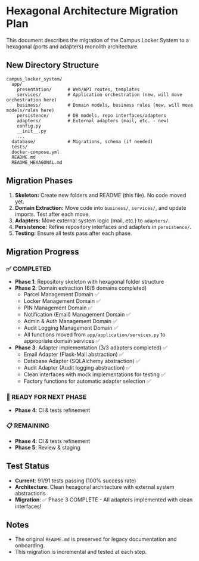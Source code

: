 # Hexagonal Architecture Migration Plan

This document describes the migration of the Campus Locker System to a hexagonal (ports and adapters) monolith architecture.

## New Directory Structure

```
campus_locker_system/
  app/
    presentation/      # Web/API routes, templates
    services/          # Application orchestration (new, will move orchestration here)
    business/          # Domain models, business rules (new, will move models/rules here)
    persistence/       # DB models, repo interfaces/adapters
    adapters/          # External adapters (mail, etc. - new)
    config.py
    __init__.py
    ...
  database/            # Migrations, schema (if needed)
  tests/
  docker-compose.yml
  README.md
  README_HEXAGONAL.md
```

## Migration Phases

1. **Skeleton:** Create new folders and README (this file). No code moved yet.
2. **Domain Extraction:** Move code into `business/`, `services/`, and update imports. Test after each move.
3. **Adapters:** Move external system logic (mail, etc.) to `adapters/`.
4. **Persistence:** Refine repository interfaces and adapters in `persistence/`.
5. **Testing:** Ensure all tests pass after each phase.

## Migration Progress

### ✅ COMPLETED
- **Phase 1**: Repository skeleton with hexagonal folder structure
- **Phase 2**: Domain extraction (6/6 domains completed) 
  - Parcel Management Domain ✅
  - Locker Management Domain ✅  
  - PIN Management Domain ✅
  - Notification (Email) Management Domain ✅
  - Admin & Auth Management Domain ✅
  - Audit Logging Management Domain ✅
  - All functions moved from `app/application/services.py` to appropriate domain services ✅
- **Phase 3**: Adapter implementation (3/3 adapters completed) ✅
  - Email Adapter (Flask-Mail abstraction) ✅
  - Database Adapter (SQLAlchemy abstraction) ✅
  - Audit Adapter (Audit logging abstraction) ✅
  - Clean interfaces with mock implementations for testing ✅
  - Factory functions for automatic adapter selection ✅

### 🔄 READY FOR NEXT PHASE
- **Phase 4**: CI & tests refinement

### 📋 REMAINING
- **Phase 4**: CI & tests refinement
- **Phase 5**: Review & staging

## Test Status
- **Current**: 91/91 tests passing (100% success rate)
- **Architecture**: Clean hexagonal architecture with external system abstractions
- **Migration**: ✅ Phase 3 COMPLETE - All adapters implemented with clean interfaces!

## Notes
- The original `README.md` is preserved for legacy documentation and onboarding.
- This migration is incremental and tested at each step. 